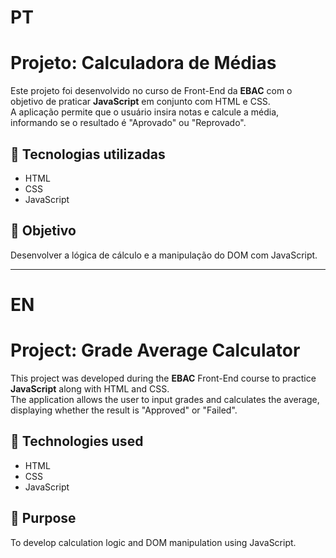 # PT
# Projeto: Calculadora de Médias

Este projeto foi desenvolvido no curso de Front-End da **EBAC** com o objetivo de praticar **JavaScript** em conjunto com HTML e CSS.  
A aplicação permite que o usuário insira notas e calcule a média, informando se o resultado é "Aprovado" ou "Reprovado".

## 🔧 Tecnologias utilizadas

- HTML
- CSS
- JavaScript

## 🎯 Objetivo

Desenvolver a lógica de cálculo e a manipulação do DOM com JavaScript.

---

# EN
# Project: Grade Average Calculator

This project was developed during the **EBAC** Front-End course to practice **JavaScript** along with HTML and CSS.  
The application allows the user to input grades and calculates the average, displaying whether the result is "Approved" or "Failed".

## 🔧 Technologies used

- HTML  
- CSS  
- JavaScript

## 🎯 Purpose

To develop calculation logic and DOM manipulation using JavaScript.
